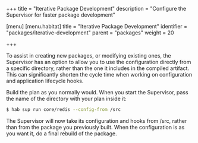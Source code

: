 +++
title = "Iterative Package Development"
description = "Configure the Supervisor for faster package development"

[menu]
  [menu.habitat]
    title = "Iterative Package Development"
    identifier = "packages/iterative-development"
    parent = "packages"
    weight = 20

+++

To assist in creating new packages, or modifying existing ones, the Supervisor has an option to allow you to use the configuration directly from a specific directory, rather than the one it includes in the compiled artifact. This can significantly shorten the cycle time when working on configuration and application lifecycle hooks.

Build the plan as you normally would. When you start the Supervisor, pass the name of the directory with your plan inside it:

```bash
$ hab sup run core/redis --config-from /src
```

The Supervisor will now take its configuration and hooks from /src, rather than from the package you previously built. When the configuration is as you want it, do a final rebuild of the package.
